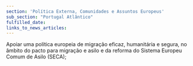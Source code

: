 ```yaml
---
section: 'Política Externa, Comunidades e Assuntos Europeus'
sub_section: "Portugal Atlântico"
fulfilled_date:
links_to_news_articles:
---
```


Apoiar uma política europeia de migração eficaz, humanitária e segura, no âmbito do pacto para migração e asilo e da reforma do Sistema Europeu Comum de Asilo (SECA);